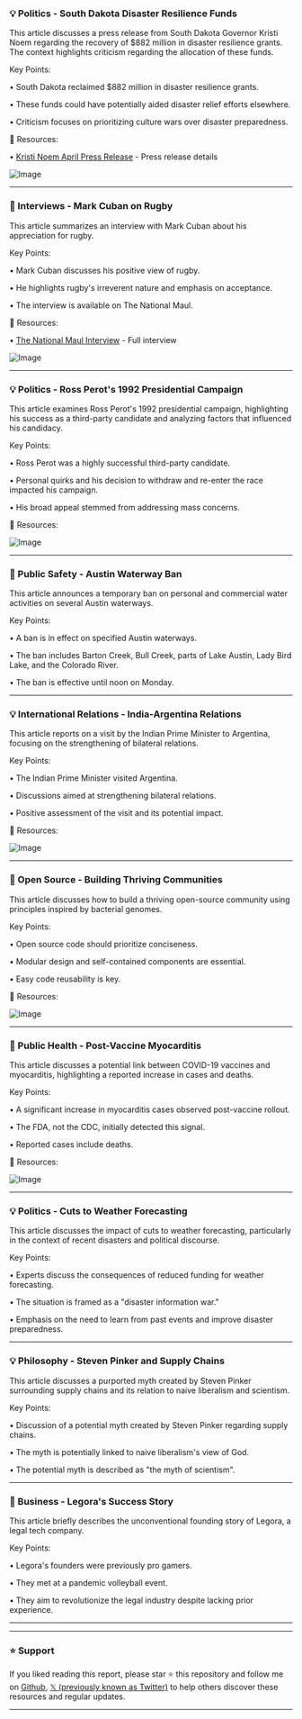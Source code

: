 ### 💡 Politics - South Dakota Disaster Resilience Funds

This article discusses a press release from South Dakota Governor Kristi Noem regarding the recovery of $882 million in disaster resilience grants.  The context highlights criticism regarding the allocation of these funds.

Key Points:

• South Dakota reclaimed $882 million in disaster resilience grants.


•  These funds could have potentially aided disaster relief efforts elsewhere.


•  Criticism focuses on prioritizing culture wars over disaster preparedness.


🔗 Resources:

• [Kristi Noem April Press Release](https://x.com/thatchriskelly) -  Press release details


![Image](https://pbs.twimg.com/media/GvIkzimXcAAe2L1?format=jpg&name=small)


---

### 🚀 Interviews - Mark Cuban on Rugby

This article summarizes an interview with Mark Cuban about his appreciation for rugby.

Key Points:

• Mark Cuban discusses his positive view of rugby.


• He highlights rugby's irreverent nature and emphasis on acceptance.


• The interview is available on The National Maul.


🔗 Resources:

• [The National Maul Interview](https://open.substack.com/pub/thenationalmaul/p/im-definitely-old-school-mark-cuban?r=3hg19i&utm_medium=ios…) -  Full interview


![Image](https://pbs.twimg.com/media/GvA7OSBWQAAW4DB?format=jpg&name=small)


---

### 💡 Politics - Ross Perot's 1992 Presidential Campaign

This article examines Ross Perot's 1992 presidential campaign, highlighting his success as a third-party candidate and analyzing factors that influenced his candidacy.

Key Points:

• Ross Perot was a highly successful third-party candidate.


• Personal quirks and his decision to withdraw and re-enter the race impacted his campaign.


•  His broad appeal stemmed from addressing mass concerns.


🔗 Resources:

![Image](https://pbs.twimg.com/media/GvH7LpQXYAA1_WV?format=jpg&name=small)


---

### 🤖 Public Safety - Austin Waterway Ban

This article announces a temporary ban on personal and commercial water activities on several Austin waterways.

Key Points:

• A ban is in effect on specified Austin waterways.


• The ban includes Barton Creek, Bull Creek, parts of Lake Austin, Lady Bird Lake, and the Colorado River.


• The ban is effective until noon on Monday.



---

### 💡 International Relations - India-Argentina Relations

This article reports on a visit by the Indian Prime Minister to Argentina, focusing on the strengthening of bilateral relations.

Key Points:

• The Indian Prime Minister visited Argentina.


• Discussions aimed at strengthening bilateral relations.


•  Positive assessment of the visit and its potential impact.


🔗 Resources:

![Image](https://pbs.twimg.com/media/GvIGLpeXEAAOyfN.jpg)


---

### 🤖 Open Source - Building Thriving Communities

This article discusses how to build a thriving open-source community using principles inspired by bacterial genomes.

Key Points:

•  Open source code should prioritize conciseness.


•  Modular design and self-contained components are essential.


•  Easy code reusability is key.


🔗 Resources:

![Image](https://pbs.twimg.com/media/GvIB64XWYAAg1B8?format=jpg&name=small)


---

### 🤖 Public Health - Post-Vaccine Myocarditis

This article discusses a potential link between COVID-19 vaccines and myocarditis, highlighting a reported increase in cases and deaths.

Key Points:

• A significant increase in myocarditis cases observed post-vaccine rollout.


•  The FDA, not the CDC, initially detected this signal.


•  Reported cases include deaths.


🔗 Resources:

![Image](https://pbs.twimg.com/media/GvB5LdYWIAAEQtW?format=png&name=small)


---

### 💡 Politics - Cuts to Weather Forecasting

This article discusses the impact of cuts to weather forecasting, particularly in the context of recent disasters and political discourse.

Key Points:

•  Experts discuss the consequences of reduced funding for weather forecasting.


•  The situation is framed as a "disaster information war."


•  Emphasis on the need to learn from past events and improve disaster preparedness.



---

### 💡 Philosophy - Steven Pinker and Supply Chains

This article discusses a purported myth created by Steven Pinker surrounding supply chains and its relation to naive liberalism and scientism.

Key Points:

•  Discussion of a potential myth created by Steven Pinker regarding supply chains.


•  The myth is potentially linked to naive liberalism's view of God.


•  The potential myth is described as "the myth of scientism".



---

### 🚀 Business - Legora's Success Story

This article briefly describes the unconventional founding story of Legora, a legal tech company.

Key Points:

• Legora's founders were previously pro gamers.


•  They met at a pandemic volleyball event.


•  They aim to revolutionize the legal industry despite lacking prior experience.



---


---

### ⭐️ Support

If you liked reading this report, please star ⭐️ this repository and follow me on [Github](https://github.com/Drix10), [𝕏 (previously known as Twitter)](https://x.com/DRIX_10_) to help others discover these resources and regular updates.

---